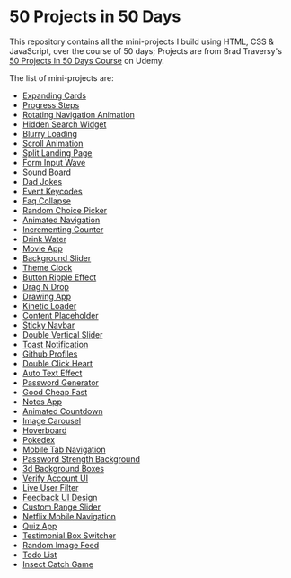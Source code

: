 # 50 Projects in 50 Days

This repository contains all the mini-projects I build using HTML, CSS & JavaScript, over the course of 50 days; Projects are from Brad Traversy's [50 Projects In 50 Days Course](https://www.udemy.com/course/50-projects-50-days/) on Udemy.

The list of mini-projects are:

- [Expanding Cards](https://codepen.io/LeKoels27/pen/ExEoxMP)
- [Progress Steps](https://codepen.io/LeKoels27/pen/ExEoxMP)
- [Rotating Navigation Animation](https://codepen.io/LeKoels27/pen/gOeoNmg)
- [Hidden Search Widget](https://codepen.io/LeKoels27/pen/eYMVaXe)
- [Blurry Loading](https://codepen.io/LeKoels27/pen/gOeQVad)
- [Scroll Animation](https://codepen.io/LeKoels27/pen/NWYMxZe)
- [Split Landing Page](https://codepen.io/LeKoels27/pen/RwMqzVp)
- [Form Input Wave](https://codepen.io/LeKoels27/pen/jOzdyxK)
- [Sound Board](https://codepen.io/LeKoels27/pen/zYWemrz)
- [Dad Jokes](https://codepen.io/LeKoels27/pen/ZExwdjm)
- [Event Keycodes](https://codepen.io/LeKoels27/pen/VwXRyvj)
- [Faq Collapse](https://codepen.io/LeKoels27/pen/GRxeVex)
- [Random Choice Picker](https://codepen.io/LeKoels27/pen/RwMOJrQ)
- [Animated Navigation](https://codepen.io/LeKoels27/pen/poLmZMW)
- [Incrementing Counter](https://codepen.io/LeKoels27/pen/yLKdrXP)
- [Drink Water](https://codepen.io/LeKoels27/pen/oNdvzQV)
- [Movie App](https://codepen.io/LeKoels27/pen/abGbJWL)
- [Background Slider](https://codepen.io/LeKoels27/pen/poVvaJN)
- [Theme Clock](https://codepen.io/LeKoels27/pen/MWGyeEo)
- [Button Ripple Effect](https://codepen.io/LeKoels27/pen/BaxzQvG)
- [Drag N Drop](https://codepen.io/LeKoels27/pen/LYmZKxO)
- [Drawing App](https://codepen.io/LeKoels27/pen/jOxwwqw)
- [Kinetic Loader](https://codepen.io/LeKoels27/pen/wvjPopE)
- [Content Placeholder](https://codepen.io/LeKoels27/pen/RwyjOwz)
- [Sticky Navbar](https://codepen.io/LeKoels27/pen/eYryGxO)
- [Double Vertical Slider](https://codepen.io/LeKoels27/pen/NWMypMR)
- [Toast Notification](https://codepen.io/LeKoels27/pen/gOzdZZo)
- [Github Profiles](https://codepen.io/LeKoels27/pen/gOKLEBb)
- [Double Click Heart](https://codepen.io/LeKoels27/pen/poKRPXv)
- [Auto Text Effect](https://codepen.io/LeKoels27/pen/ZERyrWx)
- [Password Generator](https://codepen.io/LeKoels27/pen/PoaKZxM)
- [Good Cheap Fast](https://codepen.io/LeKoels27/pen/XWYeXoR)
- [Notes App](https://codepen.io/LeKoels27/pen/VwdMBXa)
- [Animated Countdown](https://codepen.io/LeKoels27/pen/eYKeWyR)
- [Image Carousel](https://codepen.io/LeKoels27/pen/MWXrLpa)
- [Hoverboard](https://codepen.io/LeKoels27/pen/BaVYrYo)
- [Pokedex](https://codepen.io/LeKoels27/pen/eYKMdao)
- [Mobile Tab Navigation](https://codepen.io/LeKoels27/pen/wvXmZMW)
- [Password Strength Background]()
- [3d Background Boxes]()
- [Verify Account UI]()
- [Live User Filter]()
- [Feedback UI Design]()
- [Custom Range Slider]()
- [Netflix Mobile Navigation]()
- [Quiz App]()
- [Testimonial Box Switcher]()
- [Random Image Feed]()
- [Todo List]()
- [Insect Catch Game]()
